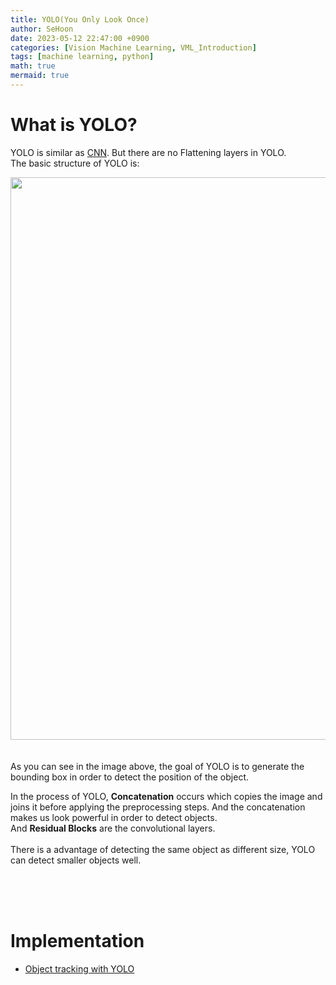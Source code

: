 ```yaml
---
title: YOLO(You Only Look Once)
author: SeHoon
date: 2023-05-12 22:47:00 +0900
categories: [Vision Machine Learning, VML_Introduction]
tags: [machine learning, python]
math: true
mermaid: true
---
```


# What is YOLO?
YOLO is similar as [CNN](https://csh970605.github.io/posts/CNN/). But there are no Flattening layers in YOLO.<br>
The basic structure of YOLO is:
<center>
<img src="https://github.com/csh970605/Machine-LearningA-Z/assets/28240052/2710b848-27ec-453b-b417-048ccf2c697f" width=900>
</center>
<br><br>
As you can see in the image above, the goal of YOLO is to generate the bounding box in order to detect the position of the object.<br>

In the process of YOLO, **Concatenation** occurs which copies the image and joins it before applying the preprocessing steps. And the concatenation makes us look powerful in order to detect objects.<br>
And **Residual Blocks** are the convolutional layers.<br><br>
There is a advantage of detecting the same object as different size, YOLO can detect smaller objects well.

<br><br><br>

# Implementation

+ [Object tracking with YOLO](https://github.com/csh970605/Computer-Vision-Masterclass/tree/main/Section%209)

